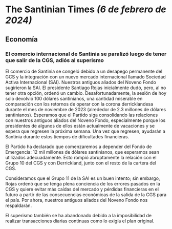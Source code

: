 # The Santinian Times _(6 de febrero de 2024)_

## Economía

### El comercio internacional de Santinia se paralizó luego de tener que salir de la CGS, adiós al superismo

El comercio de Santinia se congeló debido a un desapego permanente del GCS y la integración con un nuevo mercado
internacional llamado Sociedad Activa Internacional (SAI). Nuestros antiguos aliados del Noveno Fondo sugirieron la SAI.
El presidente Santiago Rojas inicialmente dudó, pero, al no tener otra opción, ordenó un cambio. Desafortunadamente,
la sesión de hoy solo devolvió 100 dólares santinianos, una cantidad miserable en comparación con los retornos de operar
con la corona derricklandesa durante el mes de noviembre de 2023 (alrededor de 2.3 millones de dólares santinianos).
Esperamos que el Partido siga consolidando las relaciones con nuestros antiguos aliados del Noveno Fondo, especialmente
porque los presidentes de algunos de ellos están actualmente de vacaciones y se espera que regresen la próxima
semana. Una vez que regresen, ayudarán a Santinia durante estos tiempos de dificultades financieras.

El Partido ha declarado que comenzaremos a depender del Fondo de Emergencia: 12 mil millones de dólares santinianos, que
esperamos sean utilizados adecuadamente. Esto rompió abruptamente la relación con el Grupo 10 del CGS y con Derrickland,
junto con el resto de la cartera del CGS.

Consideramos que el Grupo 11 de la SAI es un buen intento; sin embargo, Rojas ordenó que se tenga plena conciencia de los
errores pasados ​​en la CGS y quiere evitar más caídas del mercado y pérdidas financieras en el futuro a partir de las
consecuencias económicas de la salida de la CGS para el país. Por ahora, nuestros antiguos aliados del Noveno Fondo nos
respaldarán.

El superismo también se ha abandonado debido a la imposibilidad de realizar transacciones diarias continuas como lo
exigía el plan original.
